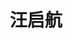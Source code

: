 ---
title: 汪启航
graduate_time: 2024
position: 硕士
photo: "/url_test/alumnus/wangqihang/photo.jpg"
place: 8
career: "-"
---